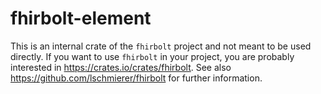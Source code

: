 # fhirbolt-element

This is an internal crate of the `fhirbolt` project and not meant to be used directly.
If you want to use `fhirbolt` in your project, you are probably interested in https://crates.io/crates/fhirbolt.
See also https://github.com/lschmierer/fhirbolt for further information.